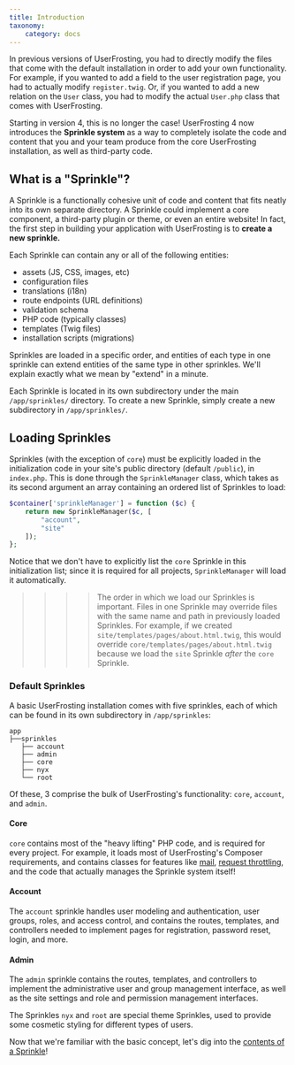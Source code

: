 ```yaml
---
title: Introduction
taxonomy:
    category: docs
---
```


In previous versions of UserFrosting, you had to directly modify the files that come with the default installation in order to add your own functionality.  For example, if you wanted to add a field to the user registration page, you had to actually modify `register.twig`.  Or, if you wanted to add a new relation on the `User` class, you had to modify the actual `User.php` class that comes with UserFrosting.

Starting in version 4, this is no longer the case!  UserFrosting 4 now introduces the **Sprinkle system** as a way to completely isolate the code and content that you and your team produce from the core UserFrosting installation, as well as third-party code.

## What is a "Sprinkle"?

A Sprinkle is a functionally cohesive unit of code and content that fits neatly into its own separate directory.  A Sprinkle could implement a core component, a third-party plugin or theme, or even an entire website!  In fact, the first step in building your application with UserFrosting is to **create a new sprinkle.**

Each Sprinkle can contain any or all of the following entities:

- assets (JS, CSS, images, etc)
- configuration files
- translations (i18n)
- route endpoints (URL definitions)
- validation schema
- PHP code (typically classes)
- templates (Twig files)
- installation scripts (migrations)

Sprinkles are loaded in a specific order, and entities of each type in one sprinkle can extend entities of the same type in other sprinkles.  We'll explain exactly what we mean by "extend" in a minute.

Each Sprinkle is located in its own subdirectory under the main `/app/sprinkles/` directory.  To create a new Sprinkle, simply create a new subdirectory in `/app/sprinkles/`.

## Loading Sprinkles

Sprinkles (with the exception of `core`) must be explicitly loaded in the initialization code in your site's public directory (default `/public`), in `index.php`.  This is done through the `SprinkleManager` class, which takes as its second argument an array containing an ordered list of Sprinkles to load:

```php
$container['sprinkleManager'] = function ($c) {
    return new SprinkleManager($c, [
        "account",
        "site"
    ]);
};
```

Notice that we don't have to explicitly list the `core` Sprinkle in this initialization list; since it is required for all projects, `SprinkleManager` will load it automatically.

>>>> The order in which we load our Sprinkles is important.  Files in one Sprinkle may override files with the same name and path in previously loaded Sprinkles.  For example, if we created `site/templates/pages/about.html.twig`, this would override `core/templates/pages/about.html.twig` because we load the `site` Sprinkle *after* the `core` Sprinkle.

### Default Sprinkles

A basic UserFrosting installation comes with five sprinkles, each of which can be found in its own subdirectory in `/app/sprinkles`:

```
app
├──sprinkles
   ├── account
   ├── admin
   ├── core
   ├── nyx
   └── root
```

Of these, 3 comprise the bulk of UserFrosting's functionality: `core`, `account`, and `admin`.

#### Core

`core` contains most of the "heavy lifting" PHP code, and is required for every project.  For example, it loads most of UserFrosting's Composer requirements, and contains classes for features like [mail](/other-services/mail), [request throttling](/routes-and-controllers/user-input/throttle), and the code that actually manages the Sprinkle system itself!

#### Account

The `account` sprinkle handles user modeling and authentication, user groups, roles, and access control, and contains the routes, templates, and controllers needed to implement pages for registration, password reset, login, and more.

#### Admin

The `admin` sprinkle contains the routes, templates, and controllers to implement the administrative user and group management interface, as well as the site settings and role and permission management interfaces.

The Sprinkles `nyx` and `root` are special theme Sprinkles, used to provide some cosmetic styling for different types of users.

Now that we're familiar with the basic concept, let's dig into the [contents of a Sprinkle](/sprinkles/contents)!
